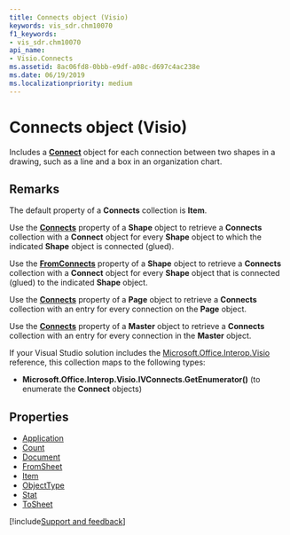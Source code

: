 ```yaml
---
title: Connects object (Visio)
keywords: vis_sdr.chm10070
f1_keywords:
- vis_sdr.chm10070
api_name:
- Visio.Connects
ms.assetid: 8ac06fd8-0bbb-e9df-a08c-d697c4ac238e
ms.date: 06/19/2019
ms.localizationpriority: medium
---
```



# Connects object (Visio)

Includes a **[Connect](Visio.Connect.md)** object for each connection between two shapes in a drawing, such as a line and a box in an organization chart.


## Remarks

The default property of a **Connects** collection is **Item**.

Use the **[Connects](visio.shape.connects.md)** property of a **Shape** object to retrieve a **Connects** collection with a **Connect** object for every **Shape** object to which the indicated **Shape** object is connected (glued).

Use the **[FromConnects](visio.shape.fromconnects.md)** property of a **Shape** object to retrieve a **Connects** collection with a **Connect** object for every **Shape** object that is connected (glued) to the indicated **Shape** object.

Use the **[Connects](visio.page.connects.md)** property of a **Page** object to retrieve a **Connects** collection with an entry for every connection on the **Page** object.

Use the **[Connects](visio.master.connects.md)** property of a **Master** object to retrieve a **Connects** collection with an entry for every connection in the **Master** object.

If your Visual Studio solution includes the [Microsoft.Office.Interop.Visio](/visualstudio/vsto/office-primary-interop-assemblies?view=vs-2019&preserve-view=true) reference, this collection maps to the following types:

- **Microsoft.Office.Interop.Visio.IVConnects.GetEnumerator()** (to enumerate the **Connect** objects)
    

## Properties

- [Application](Visio.Connects.Application.md)
- [Count](Visio.Connects.Count.md)
- [Document](Visio.Connects.Document.md)
- [FromSheet](Visio.Connects.FromSheet.md)
- [Item](Visio.Connects.Item.md)
- [ObjectType](Visio.Connects.ObjectType.md)
- [Stat](Visio.Connects.Stat.md)
- [ToSheet](Visio.Connects.ToSheet.md)


[!include[Support and feedback](~/includes/feedback-boilerplate.md)]